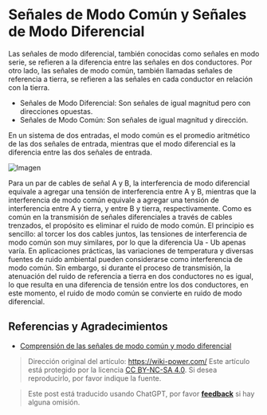 # Señales de Modo Común y Señales de Modo Diferencial

Las señales de modo diferencial, también conocidas como señales en modo serie, se refieren a la diferencia entre las señales en dos conductores. Por otro lado, las señales de modo común, también llamadas señales de referencia a tierra, se refieren a las señales en cada conductor en relación con la tierra.

- Señales de Modo Diferencial: Son señales de igual magnitud pero con direcciones opuestas.
- Señales de Modo Común: Son señales de igual magnitud y dirección.

En un sistema de dos entradas, el modo común es el promedio aritmético de las dos señales de entrada, mientras que el modo diferencial es la diferencia entre las dos señales de entrada.

![Imagen](https://media.wiki-power.com/img/20211216134434.png)

Para un par de cables de señal A y B, la interferencia de modo diferencial equivale a agregar una tensión de interferencia entre A y B, mientras que la interferencia de modo común equivale a agregar una tensión de interferencia entre A y tierra, y entre B y tierra, respectivamente. Como es común en la transmisión de señales diferenciales a través de cables trenzados, el propósito es eliminar el ruido de modo común. El principio es sencillo: al torcer los dos cables juntos, las tensiones de interferencia de modo común son muy similares, por lo que la diferencia Ua - Ub apenas varía. En aplicaciones prácticas, las variaciones de temperatura y diversas fuentes de ruido ambiental pueden considerarse como interferencia de modo común. Sin embargo, si durante el proceso de transmisión, la atenuación del ruido de referencia a tierra en dos conductores no es igual, lo que resulta en una diferencia de tensión entre los dos conductores, en este momento, el ruido de modo común se convierte en ruido de modo diferencial.

## Referencias y Agradecimientos

- [Comprensión de las señales de modo común y modo diferencial](http://murata.eetrend.com/article/2018-05/1001554.html)

> Dirección original del artículo: <https://wiki-power.com/>
> Este artículo está protegido por la licencia [CC BY-NC-SA 4.0](https://creativecommons.org/licenses/by/4.0/deed.zh). Si desea reproducirlo, por favor indique la fuente.

> Este post está traducido usando ChatGPT, por favor [**feedback**](https://github.com/linyuxuanlin/Wiki_MkDocs/issues/new) si hay alguna omisión.
